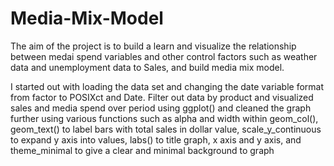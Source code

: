 # Media-Mix-Model

The aim of the project is to build a learn and visualize the relationship between medai spend variables and other control factors such as weather data and unemployment data to Sales, and build media mix model.


I started out with loading the data set and changing the date variable format from factor to POSIXct and Date. Filter out data by product and visualized sales and media spend over period using ggplot() and cleaned the graph further using various functions such as alpha and width within geom_col(), geom_text() to label bars with total sales in dollar value, scale_y_continuous to expand y axis into values, labs() to title graph, x axis and y axis, and theme_minimal to give a clear and minimal background to graph
